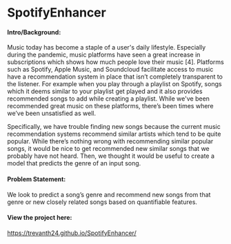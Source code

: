# SpotifyEnhancer

#### Intro/Background:

Music today has become a staple of a user's daily lifestyle. Especially during the pandemic, music platforms have seen a great increase in subscriptions which shows how much people love their music [4]. Platforms such as Spotify, Apple Music, and Soundcloud facilitate access to music have a recommendation system in place that isn’t completely transparent to the listener. For example when you play through a playlist on Spotify, songs which it deems similar to your playlist get played and it also provides recommended songs to add while creating a playlist. While we've been recommended great music on these platforms, there’s been times where we’ve been unsatisfied as well.

Specifically, we have trouble finding new songs because the current music recommendation systems recommend similar artists which tend to be quite popular. While there’s nothing wrong with recommending similar popular songs, it would be nice to get recommended new similar songs that we probably have not heard. Then, we thought it would be useful to create a model that predicts the genre of an input song.

#### Problem Statement:

We look to predict a song’s genre and recommend new songs from that genre or new closely related songs based on quantifiable features.

#### View the project here:

https://trevanth24.github.io/SpotifyEnhancer/
